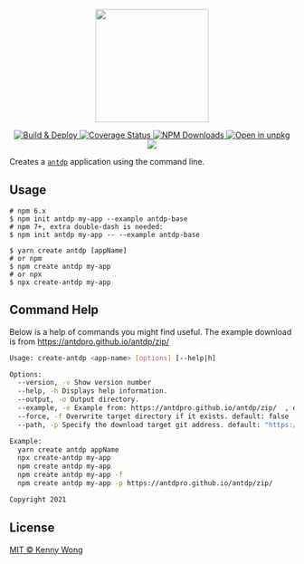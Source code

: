 <p align="center">
  <a href="https://github.com/antdpro/antdp">
    <img width="200" src="https://gw.alipayobjects.com/zos/rmsportal/KDpgvguMpGfqaHPjicRK.svg">
  </a>
</p>
<!--rehype:style=min-height: 380px; display: flex; justify-content: center; align-items: center;-->

<p align="center">
  <a href="https://github.com/antdpro/create-antdp/actions/workflows/ci.yml">
    <img alt="Build & Deploy" src="https://github.com/antdpro/create-antdp/actions/workflows/ci.yml/badge.svg">
  </a>
  <a href="https://antdpro.github.io/create-antdp/lcov-report/">
    <img alt="Coverage Status" src="https://antdpro.github.io/create-antdp/badges.svg">
  </a>
  <a href="https://www.npmjs.com/package/create-antdp">
    <img alt="NPM Downloads" src="https://img.shields.io/npm/dm/create-antdp.svg?style=flat">
  </a>
  <a href="https://uiwjs.github.io/npm-unpkg/#/pkg/create-antdp/file/README.md">
    <img alt="Open in unpkg" src="https://img.shields.io/badge/Open%20in-unpkg-blue">
  </a>
  <a href="https://www.npmjs.com/package/create-antdp">
    <img src="https://img.shields.io/npm/v/create-antdp.svg">
  </a>
</p>

Creates a [`antdp`](https://github.com/antdpro/antdp) application using the command line.

## Usage

```shell
# npm 6.x
$ npm init antdp my-app --example antdp-base
# npm 7+, extra double-dash is needed:
$ npm init antdp my-app -- --example antdp-base

$ yarn create antdp [appName]
# or npm
$ npm create antdp my-app
# or npx
$ npx create-antdp my-app
```

## Command Help

Below is a help of commands you might find useful. The example download is from https://antdpro.github.io/antdp/zip/

```bash
Usage: create-antdp <app-name> [options] [--help|h]

Options:
  --version, -v Show version number
  --help, -h Displays help information.
  --output, -o Output directory.
  --example, -e Example from: https://antdpro.github.io/antdp/zip/  , default: "antdp-base"
  --force, -f Overwrite target directory if it exists. default: false
  --path, -p Specify the download target git address. default: "https://antdpro.github.io/antdp/zip/"

Example:
  yarn create antdp appName
  npx create-antdp my-app
  npm create antdp my-app
  npm create antdp my-app -f
  npm create antdp my-app -p https://antdpro.github.io/antdp/zip/

Copyright 2021
```

## License

[MIT © Kenny Wong](https://github.com/jaywcjlove)
